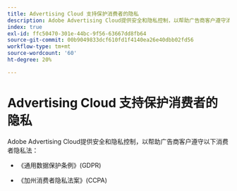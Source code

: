 ```yaml
---
title: Advertising Cloud 支持保护消费者的隐私
description: Adobe Advertising Cloud提供安全和隐私控制，以帮助广告商客户遵守消费者隐私法。
index: true
exl-id: ffc50470-301e-44bc-9f56-63667dd8fb64
source-git-commit: 00b9049833dcf610fd1f4140ea26e40dbb02fd56
workflow-type: tm+mt
source-wordcount: '60'
ht-degree: 20%

---
```


# Advertising Cloud 支持保护消费者的隐私

Adobe Advertising Cloud提供安全和隐私控制，以帮助广告商客户遵守以下消费者隐私法：

* 《通用数据保护条例》(GDPR)

* 《加州消费者隐私法案》(CCPA)
